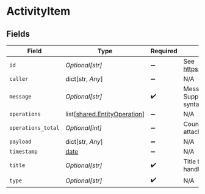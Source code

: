 # ActivityItem


## Fields

| Field                                                                      | Type                                                                       | Required                                                                   | Description                                                                | Example                                                                    |
| -------------------------------------------------------------------------- | -------------------------------------------------------------------------- | -------------------------------------------------------------------------- | -------------------------------------------------------------------------- | -------------------------------------------------------------------------- |
| `id`                                                                       | *Optional[str]*                                                            | :heavy_minus_sign:                                                         | See https://github.com/ulid/spec                                           | 01F130Q52Q6MWSNS8N2AVXV4JN                                                 |
| `caller`                                                                   | dict[str, *Any*]                                                           | :heavy_minus_sign:                                                         | N/A                                                                        |                                                                            |
| `message`                                                                  | *Optional[str]*                                                            | :heavy_check_mark:                                                         | Message for activity. Supports handlebars syntax.                          | {{caller}} did something with {{entity payload.entity.id}}.                |
| `operations`                                                               | list[[shared.EntityOperation](undefined/models/shared/entityoperation.md)] | :heavy_minus_sign:                                                         | N/A                                                                        |                                                                            |
| `operations_total`                                                         | *Optional[int]*                                                            | :heavy_minus_sign:                                                         | Count of total operations attached to this activity                        | 1                                                                          |
| `payload`                                                                  | dict[str, *Any*]                                                           | :heavy_minus_sign:                                                         | N/A                                                                        | [object Object]                                                            |
| `timestamp`                                                                | [date](https://docs.python.org/3/library/datetime.html#date-objects)       | :heavy_minus_sign:                                                         | N/A                                                                        |                                                                            |
| `title`                                                                    | *Optional[str]*                                                            | :heavy_check_mark:                                                         | Title for activity. Supports handlebars syntax.                            | My custom activity                                                         |
| `type`                                                                     | *Optional[str]*                                                            | :heavy_check_mark:                                                         | N/A                                                                        | MyCustomActivity                                                           |
